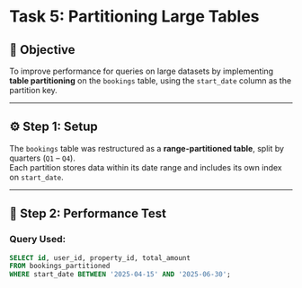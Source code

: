 # Task 5: Partitioning Large Tables

## 🎯 Objective
To improve performance for queries on large datasets by implementing **table partitioning** on the `bookings` table, using the `start_date` column as the partition key.

---

## ⚙️ Step 1: Setup
The `bookings` table was restructured as a **range-partitioned table**, split by quarters (`Q1` – `Q4`).  
Each partition stores data within its date range and includes its own index on `start_date`.

---

## 🧪 Step 2: Performance Test
### Query Used:
```sql
SELECT id, user_id, property_id, total_amount
FROM bookings_partitioned
WHERE start_date BETWEEN '2025-04-15' AND '2025-06-30';
